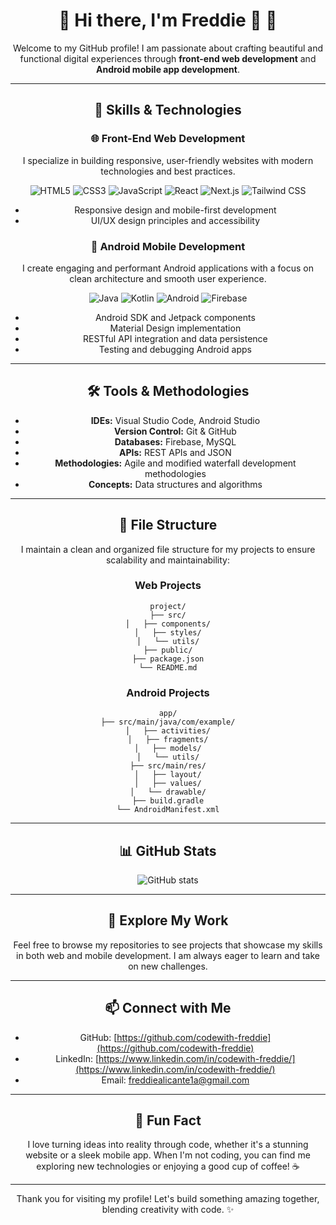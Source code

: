 <div align="center">

<style>
@keyframes bounce {
  0%, 20%, 50%, 80%, 100% {
    transform: translateY(0);
  }
  40% {
    transform: translateY(-10px);
  }
  60% {
    transform: translateY(-5px);
  }
}
.bounce {
  animation: bounce 2s infinite;
}
a:hover {
  color: #ff6b6b !important;
  transition: color 0.3s ease;
}
</style>

# 🌟 <span class="bounce">Hi there, I'm Freddie</span> 👋 🌟

Welcome to my GitHub profile! I am passionate about crafting beautiful and functional digital experiences through **front-end web development** and **Android mobile app development**.

---

## 🚀 Skills & Technologies

### 🌐 Front-End Web Development
I specialize in building responsive, user-friendly websites with modern technologies and best practices.

![HTML5](https://img.shields.io/badge/HTML5-E34F26?style=for-the-badge&logo=html5&logoColor=white)
![CSS3](https://img.shields.io/badge/CSS3-1572B6?style=for-the-badge&logo=css3&logoColor=white)
![JavaScript](https://img.shields.io/badge/JavaScript-F7DF1E?style=for-the-badge&logo=javascript&logoColor=black)
![React](https://img.shields.io/badge/React-20232A?style=for-the-badge&logo=react&logoColor=61DAFB)
![Next.js](https://img.shields.io/badge/Next.js-000000?style=for-the-badge&logo=next.js&logoColor=white)
![Tailwind CSS](https://img.shields.io/badge/Tailwind_CSS-38B2AC?style=for-the-badge&logo=tailwind-css&logoColor=white)

- Responsive design and mobile-first development
- UI/UX design principles and accessibility

### 🤖 Android Mobile Development
I create engaging and performant Android applications with a focus on clean architecture and smooth user experience.

![Java](https://img.shields.io/badge/Java-ED8B00?style=for-the-badge&logo=openjdk&logoColor=white)
![Kotlin](https://img.shields.io/badge/Kotlin-0095D5?style=for-the-badge&logo=kotlin&logoColor=white)
![Android](https://img.shields.io/badge/Android-3DDC84?style=for-the-badge&logo=android&logoColor=white)
![Firebase](https://img.shields.io/badge/Firebase-039BE5?style=for-the-badge&logo=Firebase&logoColor=white)

- Android SDK and Jetpack components
- Material Design implementation
- RESTful API integration and data persistence
- Testing and debugging Android apps

---

## 🛠 Tools & Methodologies

- **IDEs:** Visual Studio Code, Android Studio
- **Version Control:** Git & GitHub
- **Databases:** Firebase, MySQL
- **APIs:** REST APIs and JSON
- **Methodologies:** Agile and modified waterfall development methodologies
- **Concepts:** Data structures and algorithms

---

## 📁 File Structure

I maintain a clean and organized file structure for my projects to ensure scalability and maintainability:

### Web Projects
```
project/
├── src/
│   ├── components/
│   ├── styles/
│   └── utils/
├── public/
├── package.json
└── README.md
```

### Android Projects
```
app/
├── src/main/java/com/example/
│   ├── activities/
│   ├── fragments/
│   ├── models/
│   └── utils/
├── src/main/res/
│   ├── layout/
│   ├── values/
│   └── drawable/
├── build.gradle
└── AndroidManifest.xml
```

---

## 📊 GitHub Stats

![GitHub stats](https://github-readme-stats.vercel.app/api?username=codewith-freddie&show_icons=true&theme=radical)

---

## 🚀 Explore My Work

Feel free to browse my repositories to see projects that showcase my skills in both web and mobile development. I am always eager to learn and take on new challenges.

---

## 📫 Connect with Me

- GitHub: [https://github.com/codewith-freddie](https://github.com/codewith-freddie)
- LinkedIn: [https://www.linkedin.com/in/codewith-freddie/](https://www.linkedin.com/in/codewith-freddie/)
- Email: freddiealicante1a@gmail.com

---

## 🎉 Fun Fact

I love turning ideas into reality through code, whether it's a stunning website or a sleek mobile app. When I'm not coding, you can find me exploring new technologies or enjoying a good cup of coffee! ☕

---

Thank you for visiting my profile! Let's build something amazing together, blending creativity with code. ✨

</div>
